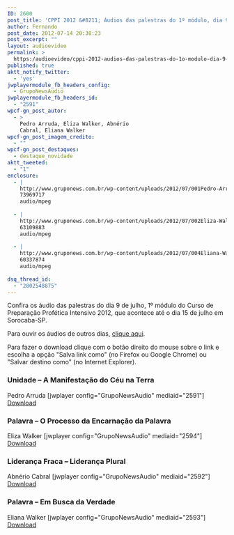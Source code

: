 ```yaml
---
ID: 2600
post_title: 'CPPI 2012 &#8211; Áudios das palestras do 1º módulo, dia 9 de julho'
author: Fernando
post_date: 2012-07-14 20:38:23
post_excerpt: ""
layout: audioevideo
permalink: >
  https:/audioevideo/cppi-2012-audios-das-palestras-do-1o-modulo-dia-9-de-julho
published: true
aktt_notify_twitter:
  - 'yes'
jwplayermodule_fb_headers_config:
  - GrupoNewsAudio
jwplayermodule_fb_headers_id:
  - "2591"
wpcf-gn_post_autor:
  - >
    Pedro Arruda, Eliza Walker, Abnério
    Cabral, Eliana Walker
wpcf-gn_post_imagem_credito:
  - ""
wpcf-gn_post_destaques:
  - destaque_novidade
aktt_tweeted:
  - "1"
enclosure:
  - |
    http://www.gruponews.com.br/wp-content/uploads/2012/07/001Pedro-Arruda-segunda-dia-9.mp3
    73969717
    audio/mpeg
    
  - |
    http://www.gruponews.com.br/wp-content/uploads/2012/07/002Eliza-Walker-segunda-dia-9.mp3
    63109883
    audio/mpeg
    
  - |
    http://www.gruponews.com.br/wp-content/uploads/2012/07/004Eliana-Walker-segunda-dia-9.mp3
    60337874
    audio/mpeg
    
dsq_thread_id:
  - "2802548875"
---
```

Confira os áudio das palestras do dia 9 de julho, 1º módulo do Curso de Preparação Profética Intensivo 2012, que acontece até o dia 15 de julho em Sorocaba-SP.

Para ouvir os áudios de outros dias, <a href="http://www.gruponews.com.br/assuntos/publicacoes/audio/cppi2012">clique aqui</a>.

Para fazer o download clique com o botão direito do mouse sobre o link e escolha a opção "Salva link como" (no Firefox ou Google Chrome) ou "Salvar destino como" (no Internet Explorer).
<h3>Unidade – A Manifestação do Céu na Terra</h3>
Pedro Arruda
[jwplayer config="GrupoNewsAudio" mediaid="2591"]
<a href="http://www.gruponews.com.br/wp-content/uploads/2012/07/001Pedro-Arruda-segunda-dia-9.mp3">Download</a>
<h3>Palavra – O Processo da Encarnação da Palavra</h3>
Eliza Walker
[jwplayer config="GrupoNewsAudio" mediaid="2594"]
<a href="http://www.gruponews.com.br/wp-content/uploads/2012/07/002Eliza-Walker-segunda-dia-9.mp3">Download</a>
<h3>Liderança Fraca – Liderança Plural</h3>
Abnério Cabral
[jwplayer config="GrupoNewsAudio" mediaid="2592"]
<a href="http://www.gruponews.com.br/wp-content/uploads/2012/07/003Abnério-Cabral-segunda-dia-9.mp3">Download</a>
<h3>Palavra – Em Busca da Verdade</h3>
Eliana Walker
[jwplayer config="GrupoNewsAudio" mediaid="2593"]
<a href="http://www.gruponews.com.br/wp-content/uploads/2012/07/004Eliana-Walker-segunda-dia-9.mp3">Download</a>